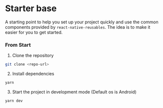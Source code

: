 # Starter base

A starting point to help you set up your project quickly and use the common components provided by `react-native-reusables`. The idea is to make it easier for you to get started.

### From Start

1. Clone the repository

```bash
git clone <repo-url>
```

2. Install dependencies

```bash
yarn
```

3. Start the project in development mode (Default os is Android)

```bash
yarn dev
```